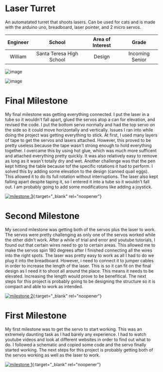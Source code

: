 # Laser Turret
 
An automatated turret that shoots lasers. Can be used for cats and is made with the arduino uno, breadboard, laser pointer, and 2 micro servos.

| **Engineer** | **School** | **Area of Interest** | **Grade** |
|:--:|:--:|:--:|:--:|
| William| Santa Teresa High School | Design | Incoming Senior


  ![image](https://user-images.githubusercontent.com/109086358/179789280-fb866a0c-b802-46ff-aa20-3b0bfb85e792.png)
  
  ![image](https://user-images.githubusercontent.com/109086358/180449079-97914135-7cc2-4d2c-81ba-2414e8d49afd.png)


  
  
# Final Milestone
My final milestone was getting everything connected. I put the laser in a tube so it wouldn't fall apart, glued the servos atop a can for elevation, and revised the code. I put the bottom servo normally and had the top servo on the side so it could move horizontally and vertically. Issues I ran into while doing the project was getting everything to stick. At first, I used many layers of tape to get the servos and lasers attached. However, this proved to be pretty useless because the tape wasn't strong enough to hold everything together. I overcame this by using hot glue, which was much more sufficent and attached everything pretty quickly. It was also relatively easy to remove as long as it wasn't totally dry and wet. Another challenge was that the pen kept hitting the table because tof the specific rotations it had to perform. I solved this by adding some elevation to the design (canned quail eggs). This allowed it to do its full rotation without interruptions. The laser also kept falling apart despite taping it, so I entered it into a tube so it wouldn't fall out. I am probably going to add some modifications like adding a joystick.

[![milestone 3](https://res.cloudinary.com/marcomontalbano/image/upload/v1657810520/video_to_markdown/images/youtube--esfuXy20-Dk-c05b58ac6eb4c4700831b2b3070cd403.jpg)](https://www.youtube.com/watch?v=esfuXy20-Dk "milestone 3"){:target="_blank" rel="noopener"}

# Second Milestone
My second milestone was getting both of the servos plus the laser to work. The servos were pretty challenging as only one of the servos worked while the other didn't work. After a while of trial and error and youtube tutorials, I found out that certain wires need to go to certain areas. This allowed me to make the servos spin 180 degrees after I finished connecting all the wires into the right spots. The laser was pretty easy to work as all I had to do we plug it into the breadboard. However, i need to connect it to jumper cables in order to increase the length of the laser. This is so it can fit on the final design as I need it to shoot all around the place. This means it needs to be elevated. Increasing the length would prove to be benefitical. The next steps for this project is probably going to be designing the structure so it is compact and able to work as intended.

[![milestone 2](https://res.cloudinary.com/marcomontalbano/image/upload/v1657638221/video_to_markdown/images/youtube--f2g4avIfgy0-c05b58ac6eb4c4700831b2b3070cd403.jpg)](https://www.youtube.com/watch?v=f2g4avIfgy0 "milestone 2"){:target="_blank" rel="noopener"}
# First Milestone
  

My first milestone was to get the servo to start working. This was an extremely daunting task as I had barely any experience. I had to watch youtube videos and look at different websites in order to find out what to do. I followed a schematic and copied some code and the servo finally started working. The next steps for this project is probably getting both of the servos working as well as the laser to work.

[![milestone 1](https://res.cloudinary.com/marcomontalbano/image/upload/v1657552156/video_to_markdown/images/youtube--6a0MWJREZKs-c05b58ac6eb4c4700831b2b3070cd403.jpg)](https://www.youtube.com/watch?v=6a0MWJREZKs&feature=youtu.be "milestone 1"){:target="_blank" rel="noopener"}

